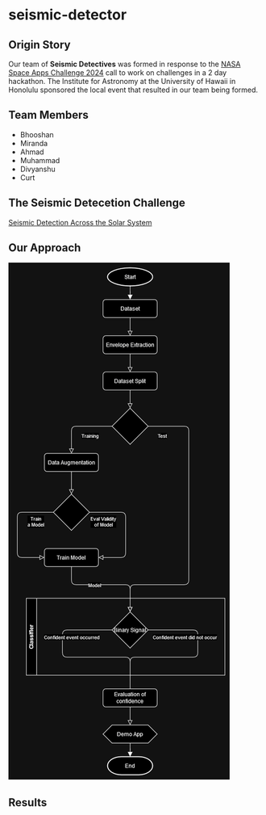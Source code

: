 # seismic-detector

## Origin Story
Our team of **Seismic Detectives** was formed in response to the [NASA Space Apps Challenge 2024](https://www.spaceappschallenge.org/nasa-space-apps-2024/) call to work on challenges in a 2 day hackathon. 
The Institute for Astronomy at the University of Hawaii in Honolulu sponsored the local event that resulted in our team being formed.

## Team Members

-  Bhooshan
-  Miranda
-  Ahmad
-  Muhammad
-  Divyanshu
-  Curt

## The Seismic Detecetion Challenge
[Seismic Detection Across the Solar System](https://www.spaceappschallenge.org/nasa-space-apps-2024/challenges/seismic-detection-across-the-solar-system/)

## Our Approach
![Pipeline Block Diagram](pipeline_diagram.png)

## Results
